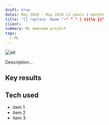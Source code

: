 ```yaml
---
draft: true
dates: May 2018 - May 2020 (2 years 1 month)
title: "{{ replace .Name "-" " " | title }}"
client: 
summary: My awesome project
tags:
  - ML
---
```


![alt](//via.placeholder.com/640x150)

Description...

## Key results

## Tech used

- item 1
- item 2
- item 3
